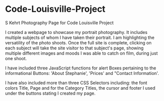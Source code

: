 # Code-Louisville-Project

S Kehrt Photography Page for Code Louisville Project

I created a webpage to showcase my portrait photography. It includes multiple subjects of whom I have taken their portrait. I am highlighting the versatility of the photo shoots. Once the full site is complete, clicking on each subject will take the site visitor to that subject's page, showing multiple different images and moods I was able to catch on film, during just one shoot.

I have included three JavaScript functions for alert Boxes pertaining to the informational Buttons: 'About Stephanie', 'Prices' and "Contact Information'.

I have also included more than three CSS Selectors including: the font colors Title, Page and for the Category Titles, the cursor and footer I used under the buttons stating I created my page.
